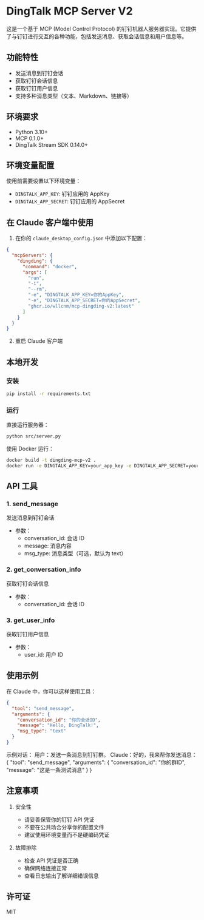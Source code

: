 # DingTalk MCP Server V2

这是一个基于 MCP (Model Control Protocol) 的钉钉机器人服务器实现。它提供了与钉钉进行交互的各种功能，包括发送消息、获取会话信息和用户信息等。

## 功能特性

- 发送消息到钉钉会话
- 获取钉钉会话信息
- 获取钉钉用户信息
- 支持多种消息类型（文本、Markdown、链接等）

## 环境要求

- Python 3.10+
- MCP 0.1.0+
- DingTalk Stream SDK 0.14.0+

## 环境变量配置

使用前需要设置以下环境变量：

- `DINGTALK_APP_KEY`: 钉钉应用的 AppKey
- `DINGTALK_APP_SECRET`: 钉钉应用的 AppSecret

## 在 Claude 客户端中使用

1. 在你的 `claude_desktop_config.json` 中添加以下配置：
```json
{
  "mcpServers": {
    "dingding": {
      "command": "docker",
      "args": [
        "run",
        "-i",
        "--rm",
        "-e", "DINGTALK_APP_KEY=你的AppKey",
        "-e", "DINGTALK_APP_SECRET=你的AppSecret",
        "ghcr.io/wllcnm/mcp-dingding-v2:latest"
      ]
    }
  }
}
```

2. 重启 Claude 客户端

## 本地开发

### 安装

```bash
pip install -r requirements.txt
```

### 运行

直接运行服务器：
```bash
python src/server.py
```

使用 Docker 运行：
```bash
docker build -t dingding-mcp-v2 .
docker run -e DINGTALK_APP_KEY=your_app_key -e DINGTALK_APP_SECRET=your_app_secret dingding-mcp-v2
```

## API 工具

### 1. send_message
发送消息到钉钉会话
- 参数：
  - conversation_id: 会话 ID
  - message: 消息内容
  - msg_type: 消息类型（可选，默认为 text）

### 2. get_conversation_info
获取钉钉会话信息
- 参数：
  - conversation_id: 会话 ID

### 3. get_user_info
获取钉钉用户信息
- 参数：
  - user_id: 用户 ID

## 使用示例

在 Claude 中，你可以这样使用工具：

```json
{
  "tool": "send_message",
  "arguments": {
    "conversation_id": "你的会话ID",
    "message": "Hello, DingTalk!",
    "msg_type": "text"
  }
}
```

示例对话：
用户：发送一条消息到钉钉群。
Claude：好的，我来帮你发送消息：
{
  "tool": "send_message",
  "arguments": {
    "conversation_id": "你的群ID",
    "message": "这是一条测试消息"
  }
}

## 注意事项

1. 安全性
   - 请妥善保管你的钉钉 API 凭证
   - 不要在公共场合分享你的配置文件
   - 建议使用环境变量而不是硬编码凭证

2. 故障排除
   - 检查 API 凭证是否正确
   - 确保网络连接正常
   - 查看日志输出了解详细错误信息

## 许可证

MIT 